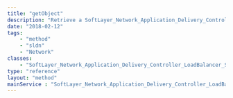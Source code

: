 ```yaml
---
title: "getObject"
description: "Retrieve a SoftLayer_Network_Application_Delivery_Controller_LoadBalancer_Service_Group record."
date: "2018-02-12"
tags:
    - "method"
    - "sldn"
    - "Network"
classes:
    - "SoftLayer_Network_Application_Delivery_Controller_LoadBalancer_Service_Group"
type: "reference"
layout: "method"
mainService : "SoftLayer_Network_Application_Delivery_Controller_LoadBalancer_Service_Group"
---
```

